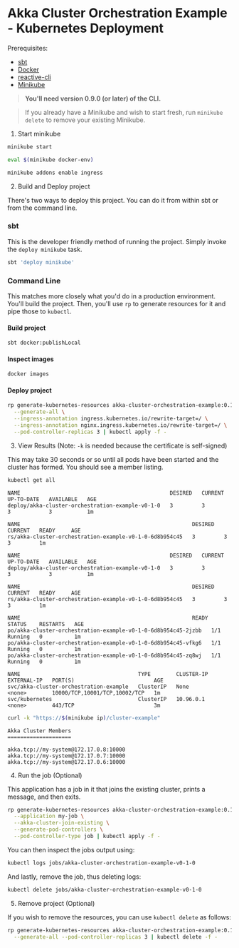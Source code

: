 # Akka Cluster Orchestration Example - Kubernetes Deployment

Prerequisites:

* [sbt](https://www.scala-sbt.org/)
* [Docker](https://www.docker.com/)
* [reactive-cli](https://developer.lightbend.com/docs/lightbend-orchestration-kubernetes/latest/cli-installation.html#install-the-cli)
* [Minikube](https://github.com/kubernetes/minikube#installation)

> **You'll need version 0.9.0 (or later) of the CLI.**

> If you already have a Minikube and wish to start fresh, run `minikube delete` to remove your existing Minikube.

1) Start minikube

```bash
minikube start

eval $(minikube docker-env)

minikube addons enable ingress
```

2) Build and Deploy project

There's two ways to deploy this project. You can do it from within sbt or from the command line.

### sbt

This is the developer friendly method of running the project. Simply invoke the `deploy minikube` task.

```bash
sbt 'deploy minikube'
```

### Command Line

This matches more closely what you'd do in a production environment. You'll build the project. Then, you'll use `rp`
to generate resources for it and pipe those to `kubectl`.

#### Build project

```bash
sbt docker:publishLocal
```

#### Inspect images

```bash
docker images
```

#### Deploy project

```bash
rp generate-kubernetes-resources akka-cluster-orchestration-example:0.1.0 \
  --generate-all \
  --ingress-annotation ingress.kubernetes.io/rewrite-target=/ \
  --ingress-annotation nginx.ingress.kubernetes.io/rewrite-target=/ \
  --pod-controller-replicas 3 | kubectl apply -f -
```

3) View Results (Note: `-k` is needed because the certificate is self-signed)

This may take 30 seconds or so until all pods have been started and the cluster has formed. You should see a member
listing.

```bash
kubectl get all
```

```
NAME                                               DESIRED   CURRENT   UP-TO-DATE   AVAILABLE   AGE
deploy/akka-cluster-orchestration-example-v0-1-0   3         3         3            3           1m

NAME                                                      DESIRED   CURRENT   READY     AGE
rs/akka-cluster-orchestration-example-v0-1-0-6d8b954c45   3         3         3         1m

NAME                                               DESIRED   CURRENT   UP-TO-DATE   AVAILABLE   AGE
deploy/akka-cluster-orchestration-example-v0-1-0   3         3         3            3           1m

NAME                                                      DESIRED   CURRENT   READY     AGE
rs/akka-cluster-orchestration-example-v0-1-0-6d8b954c45   3         3         3         1m

NAME                                                      READY     STATUS    RESTARTS   AGE
po/akka-cluster-orchestration-example-v0-1-0-6d8b954c45-2jzbb   1/1       Running   0          1m
po/akka-cluster-orchestration-example-v0-1-0-6d8b954c45-vfkg6   1/1       Running   0          1m
po/akka-cluster-orchestration-example-v0-1-0-6d8b954c45-zq8wj   1/1       Running   0          1m

NAME                                     TYPE        CLUSTER-IP   EXTERNAL-IP   PORT(S)                         AGE
svc/akka-cluster-orchestration-example   ClusterIP   None         <none>        10000/TCP,10001/TCP,10002/TCP   1m
svc/kubernetes                           ClusterIP   10.96.0.1    <none>        443/TCP                         3m
```

```bash
curl -k "https://$(minikube ip)/cluster-example"
```

```
Akka Cluster Members
====================

akka.tcp://my-system@172.17.0.8:10000
akka.tcp://my-system@172.17.0.7:10000
akka.tcp://my-system@172.17.0.6:10000
```

4) Run the job (Optional)

This application has a job in it that joins the existing cluster, prints a message, and then exits.

```bash
rp generate-kubernetes-resources akka-cluster-orchestration-example:0.1.0 \
  --application my-job \
  --akka-cluster-join-existing \
  --generate-pod-controllers \
  --pod-controller-type job | kubectl apply -f -
```

You can then inspect the jobs output using:

```bash
kubectl logs jobs/akka-cluster-orchestration-example-v0-1-0
```

And lastly, remove the job, thus deleting logs:

```bash
kubectl delete jobs/akka-cluster-orchestration-example-v0-1-0
```

5) Remove project (Optional)

If you wish to remove the resources, you can use `kubectl delete` as follows:

```bash
rp generate-kubernetes-resources akka-cluster-orchestration-example:0.1.0 \
  --generate-all --pod-controller-replicas 3 | kubectl delete -f -
```
